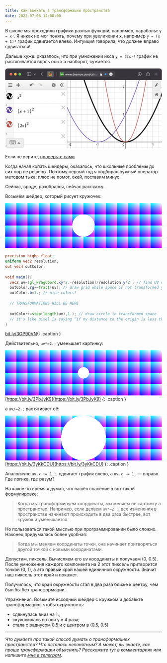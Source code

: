 ```yaml
---
title: Как въехать в трансформации пространства
date: 2022-07-06 14:00:00
---
```


В школе мы проходили графики разных функций, например, параболы: `y = x²`. Я никак не мог понять, почему при увеличении x, например `y = (x + 1)²` график сдвигается влево. Интуиция говорила, что должен вправо сдвигаться!

Дальше хуже: оказалось, что при умножении икса `y = (2x)²` график не растягивается вдоль оси x а наоборот, сужается.

![](/assets/media/2022-07-06-14-33-35.png)

Если не верите, [проверьте сами](https://www.desmos.com/calculator/plcsrckgof).

Когда начал копать шейдеры, оказалось, что школьные проблемы до сих пор не решены. Поэтому первый год я подбирал нужный оператор методом тыка: плюс не помог, окей, поставим минус.

Сейчас, вроде, разобрался, сейчас расскажу.

Возьмём шейдер, который рисует кружочек:

![](/assets/media/2022-07-06-15-28-04.png)

```GLSL
precision highp float;
uniform vec2 resolution;
out vec4 outColor;

void main(){
  vec2 uv=(gl_FragCoord.xy*2.-resolution)/resolution.y*2.; // find UV coordinates of a pixel
  outColor.rg+=fract(uv); // draw grid while space is not transformed yet
  outColor.b=1.; // nice colors!
  
  // TRANSFORMATIONS WILL BE HERE
  
  outColor+=step(length(uv),1.); // draw circle in transformed space
  // it's like pixel is saying “if my distance to the origin is less than 1, I go white”
}
```
[bit.ly/3OP90VN](https://bit.ly/3OP90VN){: .caption }

Действительно, `uv*=2.;` уменьшает картинку:

![](/assets/media/2022-07-06-15-29-33.png)
[https://bit.ly/3PbJyK9](https://bit.ly/3PbJyK9) {: .caption }

а `uv/=2.;` растягивает её:

![](/assets/media/2022-07-06-15-34-52.png)
[https://bit.ly/3yKkCDU](https://bit.ly/3yKkCDU) {: .caption }

Аналогично `uv.x += 1.;`. сдвигает график влево, а `uv.x -= 1.` — вправо. Где логика, где разум?

На какое-то время я думал, что нашёл спасение в вот такой формулировке:

> Когда мы трансформируем координаты, мы меняем не картинку а пространство. Например, если делаем `uv*=2.;`, все изменения в пространстве начинают происходить в два раза быстрее, вот кружок и уменьшается.

Но пользоваться такой мыслью при программировании было сложно. Наконец придумалась более удобная:

> Когда мы меняем координаты точки, она начинает притворяться другой точкой с новыми координатами.

Допустим, пиксель. Вычисляем его uv координаты и получаем (0, 0.5). После умножения каждого компонента на 2 этот пиксель притворится точкой (0, 1), а это правый край нашей единичной окружности. Значит наш пиксель этот край и покажет.

Получилось, что край окружности стал в два раза ближе к центру, чем был бы без трансформации.

Упражнения:
Возьмите исходный шейдер с кружком и добавьте трансформацию, чтобы окружность:
- сдвинулась вниз на 1.;
- скукожилась по оси y в 4 раза;
- стала с радиусом 0.5 и с центром в (0.5, 0.5)

---

_Что думаете про такой способ думать о трансформациях пространства? Что осталось непонятным? А может, вы знаете, как проще трансформации объяснить? Расскажите тут в комментариях или напишите [мне в телеграм](https://t.me/ivan_dianov)._

